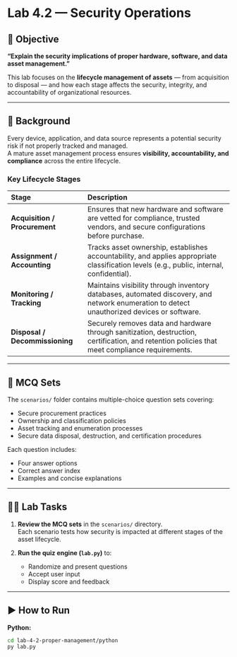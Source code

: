 # Lab 4.2 — Security Operations

## 🎯 Objective
**“Explain the security implications of proper hardware, software, and data asset management.”**

This lab focuses on the **lifecycle management of assets** — from acquisition to disposal — and how each stage affects the security, integrity, and accountability of organizational resources.

---

## 📖 Background

Every device, application, and data source represents a potential security risk if not properly tracked and managed.  
A mature asset management process ensures **visibility, accountability, and compliance** across the entire lifecycle.

### Key Lifecycle Stages

| Stage | Description |
|:--|:--|
| **Acquisition / Procurement** | Ensures that new hardware and software are vetted for compliance, trusted vendors, and secure configurations before purchase. |
| **Assignment / Accounting** | Tracks asset ownership, establishes accountability, and applies appropriate classification levels (e.g., public, internal, confidential). |
| **Monitoring / Tracking** | Maintains visibility through inventory databases, automated discovery, and network enumeration to detect unauthorized devices or software. |
| **Disposal / Decommissioning** | Securely removes data and hardware through sanitization, destruction, certification, and retention policies that meet compliance requirements. |

---

## 🧩 MCQ Sets

The `scenarios/` folder contains multiple-choice question sets covering:
- Secure procurement practices  
- Ownership and classification policies  
- Asset tracking and enumeration processes  
- Secure data disposal, destruction, and certification procedures  

Each question includes:
- Four answer options  
- Correct answer index  
- Examples and concise explanations  

---

## 🧑‍💻 Lab Tasks

1. **Review the MCQ sets** in the `scenarios/` directory.  
   Each scenario tests how security is impacted at different stages of the asset lifecycle.

2. **Run the quiz engine (`lab.py`)** to:
   - Randomize and present questions  
   - Accept user input  
   - Display score and feedback  

---

## ▶️ How to Run

**Python:**
```bash
cd lab-4-2-proper-management/python
py lab.py
